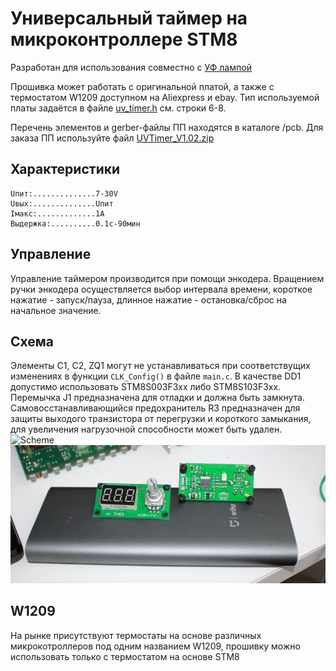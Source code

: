 # Универсальный таймер на микроконтроллере STM8

Разработан для использования совместно с [УФ лампой](https://github.com/vadzimyatskevich/uv_lamp)

Прошивка может работать с оригинальной платой, а также с термостатом W1209 доступном на Aliexpress и ebay. Тип используемой платы задаётся в файле [uv_timer.h](/software/uv_timer.h) см. строки 6-8.

Перечень элементов и gerber-файлы ПП находятся в каталоге /pcb. Для заказа ПП используйте файл [UVTimer_V1.02.zip](/pcb/UVTimer_V1.02.zip)

## Характеристики

```
Uпит:..............7-30V
Uвых:..............Uпит
Iмакс:.............1A
Выдержка:..........0.1c-90мин
```

## Управление

Управление таймером производится при помощи энкодера. Вращением ручки энкодера осуществляется выбор интервала времени, короткое нажатие - запуск/пауза, длинное нажатие - остановка/сброс на начальное значение.

## Схема

Элементы С1, С2, ZQ1 могут не устанавливаться при соответствущих изменениях в функции `CLK_Config()` в файле `main.c`. В качестве DD1 допустимо использовать STM8S003F3xx либо STM8S103F3xx. Перемычка J1 предназначена для отладки и должна быть замкнута. Самовосстанавливающийся предохранитель R3 предназначен для защиты выходого транзистора от перегрузки и короткого замыкания, для увеличения нагрузочной способности может быть удален.
![Scheme](/doc/img/sch1.jpg)
![Board](/doc/img/IMG_6590.JPG)

## W1209

На рынке присутствуют термостаты на основе различных микрокотроллеров под одним названием W1209, прошивку можно использовать только с термостатом на основе STM8
